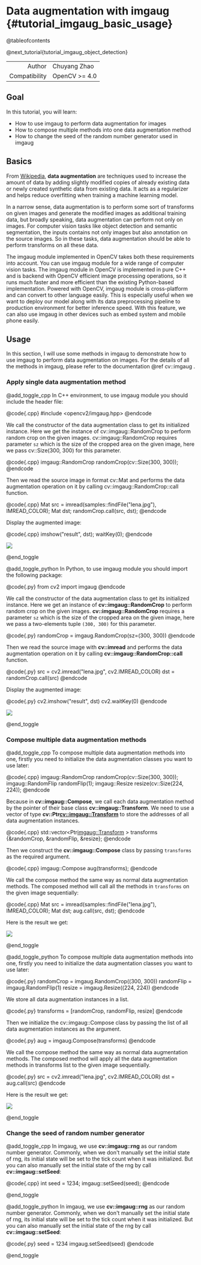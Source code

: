 Data augmentation with imgaug {#tutorial_imgaug_basic_usage}
============================================================

@tableofcontents

@next_tutorial{tutorial_imgaug_object_detection}

|    |    |
| -: | :- |
| Author | Chuyang Zhao |
| Compatibility | OpenCV >= 4.0 |

Goal
----
In this tutorial, you will learn:
- How to use imgaug to perform data augmentation for images
- How to compose multiple methods into one data augmentation method
- How to change the seed of the random number generator used in imgaug


Basics
------
From [Wikipedia](https://en.wikipedia.org/wiki/Data_augmentation), **data augmentation** are techniques used to increase the amount of data
by adding slightly modified copies of already existing data or newly created synthetic data from existing data.
It acts as a regularizer and helps reduce overfitting when training a machine learning model.

In a narrow sense, data augmentation is to perform some sort of transforms on given images and generate the modified
images as additional training data, but broadly speaking, data augmentation can perform not only on images.
For computer vision tasks like object detection and semantic segmentation, the inputs contains not only images
but also annotation on the source images. So in these tasks, data augmentation should be able to perform transforms on
all these data.

The imgaug module implemented in OpenCV takes both these requirements into account. You can use imgaug module
for a wide range of computer vision tasks.
The imgaug module in OpenCV is implemented in pure C++ and is backend with OpenCV efficient image processing operations,
so it runs much faster and more efficient than the existing Python-based implementation. Powered with OpenCV, imgaug module
is cross-platform and can convert to other language easily. This is especially useful when we want to 
deploy our model along with its data preprocessing pipeline to production environment for better inference speed.
With this feature, we can also use imgaug in other devices such as embed system and mobile phone easily.

Usage
-----
In this section, I will use some methods in imgaug to demonstrate how to use imgaug to perform data augmentation on images.
For the details of all the methods in imgaug, please refer to the documentation @ref cv::imgaug .

### Apply single data augmentation method
@add_toggle_cpp
In C++ environment, to use imgaug module you should include the header file:

@code{.cpp}
#include <opencv2/imgaug.hpp>
@endcode

We call the constructor of the data augmentation class to get its initialized instance.
Here we get the instance of cv::imgaug::RandomCrop to perform random crop on the given images. cv::imgaug::RandomCrop requires parameter `sz`
which is the size of the cropped area on the given image, here we pass cv::Size(300, 300) for this parameter.

@code{.cpp}
imgaug::RandomCrop randomCrop(cv::Size(300, 300));
@endcode

Then we read the source image in format cv::Mat and performs the data augmentation operation on it by calling cv::imgaug::RandomCrop::call function.

@code{.cpp}
Mat src = imread(samples::findFile("lena.jpg"), IMREAD_COLOR);
Mat dst;
randomCrop.call(src, dst);
@endcode

Display the augmented image:

@code{.cpp}
imshow("result", dst);
waitKey(0);
@endcode

![](images/random_crop_out.jpg)

@end_toggle

@add_toggle_python
In Python, to use imgaug module you should import the following package:

@code{.py}
from cv2 import imgaug
@endcode

We call the constructor of the data augmentation class to get its initialized instance.
Here we get an instance of **cv::imgaug::RandomCrop** to perform random crop on the given images. **cv::imgaug::RandomCrop** requires a parameter `sz`
which is the size of the cropped area on the given image, here we pass a two-elements tuple `(300, 300)` for this parameter.

@code{.py}
randomCrop = imgaug.RandomCrop(sz=(300, 300))
@endcode

Then we read the source image with **cv::imread** and performs the data augmentation operation on it by calling **cv::imgaug::RandomCrop::call** function.

@code{.py}
src = cv2.imread("lena.jpg", cv2.IMREAD_COLOR)
dst = randomCrop.call(src)
@endcode

Display the augmented image:

@code{.py}
cv2.imshow("result", dst)
cv2.waitKey(0)
@endcode

![](images/random_crop_out.jpg)

@end_toggle

### Compose multiple data augmentation methods
@add_toggle_cpp
To compose multiple data augmentation methods into one, firstly you need to
initialize the data augmentation classes you want to use later:

@code{.cpp}
imgaug::RandomCrop randomCrop(cv::Size(300, 300));
imgaug::RandomFlip randomFlip(1);
imgaug::Resize resize(cv::Size(224, 224));
@endcode

Because in **cv::imgaug::Compose**, we call each data augmentation method by the pointer of their
base class **cv::imgaug::Transform**. We need to use a vector of type **cv::Ptr<cv::imgaug::Transform>** to
store the addresses of all data augmentation instances.

@code{.cpp}
std::vector<Ptr<imgaug::Transform> > transforms {&randomCrop, &randomFlip, &resize};
@endcode

Then we construct the **cv::imgaug::Compose** class by passing `transforms` as the required argument.

@code{.cpp}
imgaug::Compose aug(transforms);
@endcode

We call the compose method the same way as normal data augmentation methods. The composed
method will call all the methods in `transforms` on the given image sequentially:

@code{.cpp}
Mat src = imread(samples::findFile("lena.jpg"), IMREAD_COLOR);
Mat dst;
aug.call(src, dst);
@endcode

Here is the result we get:

![](images/compose_out.jpg)

@end_toggle

@add_toggle_python
To compose multiple data augmentation methods into one, firstly you need to
initialize the data augmentation classes you want to use later:

@code{.py}
randomCrop = imgaug.RandomCrop((300, 300))
randomFlip = imgaug.RandomFlip(1)
resize = imgaug.Resize((224, 224))
@endcode

We store all data augmentation instances in a list.

@code{.py}
transforms = [randomCrop, randomFlip, resize]
@endcode

Then we initialize the cv::imgaug::Compose class by passing the list of all data augmentation instances as the argument.

@code{.py}
aug = imgaug.Compose(transforms)
@endcode

We call the compose method the same way as normal data augmentation methods.
The composed method will apply all the data augmentation methods in transforms list to the given image sequentially.

@code{.py}
src = cv2.imread("lena.jpg", cv2.IMREAD_COLOR)
dst = aug.call(src)
@endcode

Here is the result we get:

![](images/compose_out.jpg)

@end_toggle

### Change the seed of random number generator
@add_toggle_cpp
In imgaug, we use **cv::imgaug::rng** as our random number generator. Commonly, when
we don't manually set the initial state of rng, its initial state will be set to the tick count
when it was initialized. But you can also manually set the initial state of the rng by call **cv::imgaug::setSeed**:

@code{.cpp}
int seed = 1234;
imgaug::setSeed(seed);
@endcode

@end_toggle

@add_toggle_python
In imgaug, we use **cv::imgaug::rng** as our random number generator. Commonly, when
we don't manually set the initial state of rng, its initial state will be set to the tick count
when it was initialized. But you can also manually set the initial state of the rng by call **cv::imgaug::setSeed**:

@code{.py}
seed = 1234
imgaug.setSeed(seed)
@endcode

@end_toggle